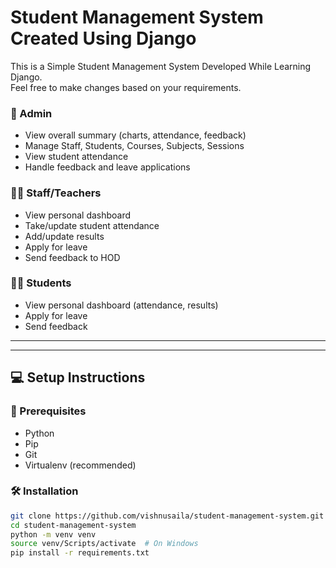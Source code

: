 # Student Management System Created Using Django

This is a Simple Student Management System Developed While Learning Django.  
Feel free to make changes based on your requirements.



### 👑 Admin
- View overall summary (charts, attendance, feedback)
- Manage Staff, Students, Courses, Subjects, Sessions
- View student attendance
- Handle feedback and leave applications

### 👨‍🏫 Staff/Teachers
- View personal dashboard
- Take/update student attendance
- Add/update results
- Apply for leave
- Send feedback to HOD

### 👨‍🎓 Students
- View personal dashboard (attendance, results)
- Apply for leave
- Send feedback

---



---

## 💻 Setup Instructions

### 🔧 Prerequisites
- Python
- Pip
- Git
- Virtualenv (recommended)

### 🛠 Installation
```bash
git clone https://github.com/vishnusaila/student-management-system.git
cd student-management-system
python -m venv venv
source venv/Scripts/activate  # On Windows
pip install -r requirements.txt
